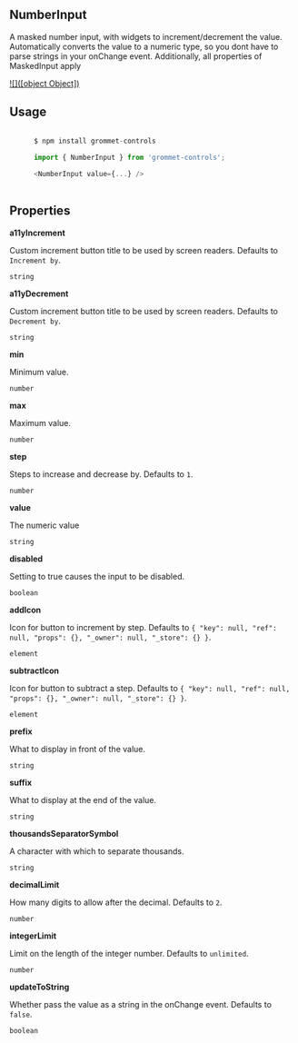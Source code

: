 ## NumberInput
A masked number input, with widgets to increment/decrement the value. Automatically converts the value to a numeric type, so you dont have to parse strings in your onChange event.
      Additionally, all properties of MaskedInput apply
      

[![]([object Object])](https://github.com/atanasster/grommet-nextjs)
## Usage

```javascript

      $ npm install grommet-controls 
 
      import { NumberInput } from 'grommet-controls'; 

      <NumberInput value={...} />
    
```

## Properties

**a11yIncrement**

Custom increment button title to be used by screen readers. Defaults to `Increment by`.

```
string
```

**a11yDecrement**

Custom increment button title to be used by screen readers. Defaults to `Decrement by`.

```
string
```

**min**

Minimum value.

```
number
```

**max**

Maximum value.

```
number
```

**step**

Steps to increase and decrease by. Defaults to `1`.

```
number
```

**value**

The numeric value

```
string
```

**disabled**

Setting to true causes the input to be disabled.

```
boolean
```

**addIcon**

Icon for button to increment by step. Defaults to `{
  "key": null,
  "ref": null,
  "props": {},
  "_owner": null,
  "_store": {}
}`.

```
element
```

**subtractIcon**

Icon for button to subtract a step. Defaults to `{
  "key": null,
  "ref": null,
  "props": {},
  "_owner": null,
  "_store": {}
}`.

```
element
```

**prefix**

What to display in front of the value.

```
string
```

**suffix**

What to display at the end of the value.

```
string
```

**thousandsSeparatorSymbol**

A character with which to separate thousands.

```
string
```

**decimalLimit**

How many digits to allow after the decimal. Defaults to `2`.

```
number
```

**integerLimit**

Limit on the length of the integer number. Defaults to `unlimited`.

```
number
```

**updateToString**

Whether pass the value as a string in the onChange event. Defaults to `false`.

```
boolean
```
  